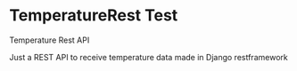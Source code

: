 # TemperatureRest Test
Temperature Rest API

Just a REST API to receive temperature data made in Django restframework
